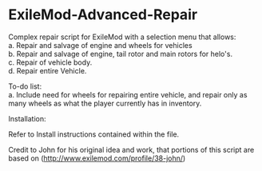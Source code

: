 # ExileMod-Advanced-Repair
Complex repair script for ExileMod with a selection menu that allows:</br>
 a.   Repair and salvage of engine and wheels for vehicles</br>
 b.   Repair and salvage of engine, tail rotor and main rotors for helo's.</br>
 c.   Repair of vehicle body.</br>
 d.   Repair entire Vehicle.</br>

To-do list:</br>
 a.   Include need for wheels for repairing entire vehicle, and repair only as many wheels as what the player currently has in inventory.</br>

Installation:

Refer to Install instructions contained within the file.

Credit to John for his original idea and work, that portions of this script are based on (http://www.exilemod.com/profile/38-john/)
